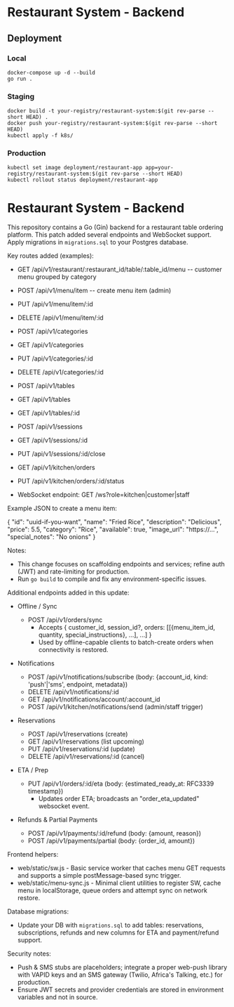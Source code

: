 # Restaurant System - Backend
## Deployment

### Local
```
docker-compose up -d --build
go run .
```

### Staging
```
docker build -t your-registry/restaurant-system:$(git rev-parse --short HEAD) .
docker push your-registry/restaurant-system:$(git rev-parse --short HEAD)
kubectl apply -f k8s/
```

### Production
```
kubectl set image deployment/restaurant-app app=your-registry/restaurant-system:$(git rev-parse --short HEAD)
kubectl rollout status deployment/restaurant-app
```
# Restaurant System - Backend

This repository contains a Go (Gin) backend for a restaurant table ordering platform. This patch added several endpoints and WebSocket support. Apply migrations in `migrations.sql` to your Postgres database.

Key routes added (examples):

- GET /api/v1/restaurant/:restaurant_id/table/:table_id/menu  -- customer menu grouped by category
- POST /api/v1/menu/item  -- create menu item (admin)
- PUT /api/v1/menu/item/:id
- DELETE /api/v1/menu/item/:id

- POST /api/v1/categories
- GET /api/v1/categories
- PUT /api/v1/categories/:id
- DELETE /api/v1/categories/:id

- POST /api/v1/tables
- GET /api/v1/tables
- GET /api/v1/tables/:id

- POST /api/v1/sessions
- GET /api/v1/sessions/:id
- PUT /api/v1/sessions/:id/close

- GET /api/v1/kitchen/orders
- PUT /api/v1/kitchen/orders/:id/status

- WebSocket endpoint: GET /ws?role=kitchen|customer|staff

Example JSON to create a menu item:

{
  "id": "uuid-if-you-want",
  "name": "Fried Rice",
  "description": "Delicious",
  "price": 5.5,
  "category": "Rice",
  "available": true,
  "image_url": "https://...",
  "special_notes": "No onions"
}

Notes:
- This change focuses on scaffolding endpoints and services; refine auth (JWT) and rate-limiting for production.
- Run `go build` to compile and fix any environment-specific issues.

Additional endpoints added in this update:

- Offline / Sync
  - POST /api/v1/orders/sync
    - Accepts { customer_id, session_id?, orders: [[{menu_item_id, quantity, special_instructions}, ...], ...] }
    - Used by offline-capable clients to batch-create orders when connectivity is restored.

- Notifications
  - POST /api/v1/notifications/subscribe  (body: {account_id, kind: 'push'|'sms', endpoint, metadata})
  - DELETE /api/v1/notifications/:id
  - GET /api/v1/notifications/account/:account_id
  - POST /api/v1/kitchen/notifications/send  (admin/staff trigger)

- Reservations
  - POST /api/v1/reservations  (create)
  - GET /api/v1/reservations  (list upcoming)
  - PUT /api/v1/reservations/:id  (update)
  - DELETE /api/v1/reservations/:id  (cancel)

- ETA / Prep
  - PUT /api/v1/orders/:id/eta  (body: {estimated_ready_at: RFC3339 timestamp})
    - Updates order ETA; broadcasts an "order_eta_updated" websocket event.

- Refunds & Partial Payments
  - POST /api/v1/payments/:id/refund  (body: {amount, reason})
  - POST /api/v1/payments/partial  (body: {order_id, amount})

Frontend helpers:
- web/static/sw.js  - Basic service worker that caches menu GET requests and supports a simple postMessage-based sync trigger.
- web/static/menu-sync.js - Minimal client utilities to register SW, cache menu in localStorage, queue orders and attempt sync on network restore.

Database migrations:
- Update your DB with `migrations.sql` to add tables: reservations, subscriptions, refunds and new columns for ETA and payment/refund support.

Security notes:
- Push & SMS stubs are placeholders; integrate a proper web-push library with VAPID keys and an SMS gateway (Twilio, Africa's Talking, etc.) for production.
- Ensure JWT secrets and provider credentials are stored in environment variables and not in source.
